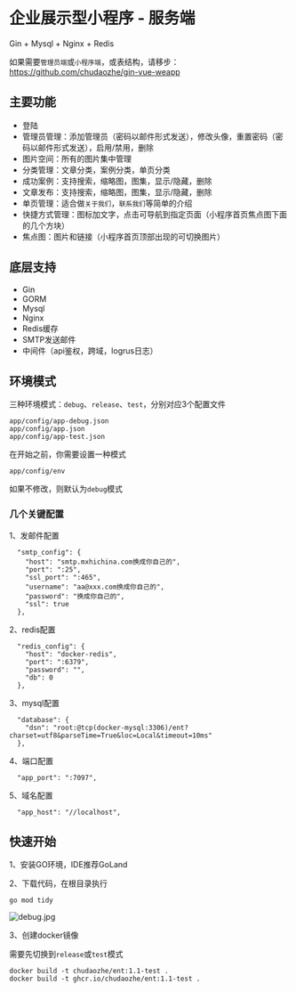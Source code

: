 # 企业展示型小程序 - 服务端
Gin + Mysql + Nginx + Redis

如果需要`管理员端`或`小程序端`，或表结构，请移步：https://github.com/chudaozhe/gin-vue-weapp

## 主要功能
- 登陆
- 管理员管理：添加管理员（密码以邮件形式发送），修改头像，重置密码（密码以邮件形式发送），启用/禁用，删除
- 图片空间：所有的图片集中管理
- 分类管理：文章分类，案例分类，单页分类
- 成功案例：支持搜索，缩略图，图集，显示/隐藏，删除
- 文章发布：支持搜索，缩略图，图集，显示/隐藏，删除
- 单页管理：适合做`关于我们`，`联系我们`等简单的介绍
- 快捷方式管理：图标加文字，点击可导航到指定页面（小程序首页焦点图下面的几个方块）
- 焦点图：图片和链接（小程序首页顶部出现的可切换图片）

## 底层支持
- Gin
- GORM
- Mysql
- Nginx
- Redis缓存
- SMTP发送邮件
- 中间件（api鉴权，跨域，logrus日志）

## 环境模式
三种环境模式：`debug`、`release`、`test`，分别对应3个配置文件
```
app/config/app-debug.json
app/config/app.json
app/config/app-test.json
```

在开始之前，你需要设置一种模式
```
app/config/env
```
如果不修改，则默认为`debug`模式

### 几个关键配置

1、发邮件配置
```
  "smtp_config": {
    "host": "smtp.mxhichina.com换成你自己的",
    "port": ":25",
    "ssl_port": ":465",
    "username": "aa@xxx.com换成你自己的",
    "password": "换成你自己的",
    "ssl": true
  },
```

2、redis配置
```
  "redis_config": {
    "host": "docker-redis",
    "port": ":6379",
    "password": "",
    "db": 0
  },
```

3、mysql配置
```
  "database": {
    "dsn": "root:@tcp(docker-mysql:3306)/ent?charset=utf8&parseTime=True&loc=Local&timeout=10ms"
  },
```

4、端口配置
```
  "app_port": ":7097",
```

5、域名配置
```
  "app_host": "//localhost",
```

## 快速开始
1、安装GO环境，IDE推荐GoLand

2、下载代码，在根目录执行
```
go mod tidy
```
![debug.jpg](https://ent.cuiwei.net/screenshots/backend/debug.jpg)

3、创建docker镜像

需要先切换到`release`或`test`模式
```
docker build -t chudaozhe/ent:1.1-test .
docker build -t ghcr.io/chudaozhe/ent:1.1-test .
```
